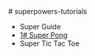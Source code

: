 #   s u p e r p o w e r s - t u t o r i a l s *  S u p e r   G u i d e *   [1# S u p e r   P o n g ](1SuperPong)* Super Tic Tac Toe 